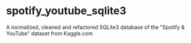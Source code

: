 # spotify_youtube_sqlite3
A normalized, cleaned and refactored SQLite3 database of the "Spotify &amp; YouTube" dataset from Kaggle.com
